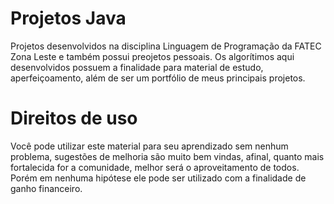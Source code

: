 # Projetos Java
Projetos desenvolvidos na disciplina Linguagem de Programação da FATEC Zona Leste e também possui preojetos pessoais. Os algorítimos aqui desenvolvidos possuem a finalidade para material de estudo, aperfeiçoamento, além de ser um portfólio de meus principais projetos.

# Direitos de uso
Você pode utilizar este material para seu aprendizado sem nenhum problema, sugestões de melhoria são muito bem vindas, 
afinal, quanto mais fortalecida for a comunidade, melhor será o aproveitamento de todos. Porém em nenhuma hipótese ele pode ser utilizado com a finalidade de ganho financeiro.
